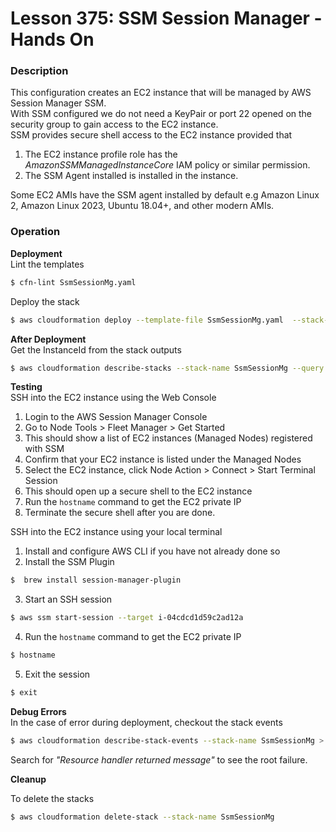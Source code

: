 # Lesson 375: SSM Session Manager - Hands On

### Description

This configuration creates an EC2 instance that will be managed by AWS Session Manager SSM.  
With SSM configured we do not need a KeyPair or port 22 opened on the security group to gain access to the EC2 instance.  
SSM provides secure shell access to the EC2 instance provided that

1. The EC2 instance profile role has the _AmazonSSMManagedInstanceCore_ IAM policy or similar permission.
2. The SSM Agent installed is installed in the instance.

Some EC2 AMIs have the SSM agent installed by default e.g Amazon Linux 2, Amazon Linux 2023, Ubuntu 18.04+, and other modern AMIs.

### Operation

**Deployment**  
Lint the templates

```bash
$ cfn-lint SsmSessionMg.yaml
```

Deploy the stack

```bash
$ aws cloudformation deploy --template-file SsmSessionMg.yaml  --stack-name SsmSessionMg --capabilities CAPABILITY_NAMED_IAM --tags Name=SsmMgt
```

**After Deployment**  
Get the InstanceId from the stack outputs

```bash
$ aws cloudformation describe-stacks --stack-name SsmSessionMg --query "Stacks[0].Outputs" --no-cli-pager
```

**Testing**  
SSH into the EC2 instance using the Web Console

1. Login to the AWS Session Manager Console
2. Go to Node Tools > Fleet Manager > Get Started
3. This should show a list of EC2 instances (Managed Nodes) registered with SSM
4. Confirm that your EC2 instance is listed under the Managed Nodes
5. Select the EC2 instance, click Node Action > Connect > Start Terminal Session
6. This should open up a secure shell to the EC2 instance
7. Run the `hostname` command to get the EC2 private IP
8. Terminate the secure shell after you are done.

SSH into the EC2 instance using your local terminal

1. Install and configure AWS CLI if you have not already done so
2. Install the SSM Plugin

```bash
$  brew install session-manager-plugin
```

3. Start an SSH session

```bash
$ aws ssm start-session --target i-04cdcd1d59c2ad12a
```

4.  Run the `hostname` command to get the EC2 private IP

```bash
$ hostname
```

5. Exit the session

```bash
$ exit
```

**Debug Errors**  
 In the case of error during deployment, checkout the stack events

```bash
$ aws cloudformation describe-stack-events --stack-name SsmSessionMg > events.json
```

Search for _"Resource handler returned message"_ to see the root failure.

**Cleanup**

To delete the stacks

```bash
$ aws cloudformation delete-stack --stack-name SsmSessionMg
```
